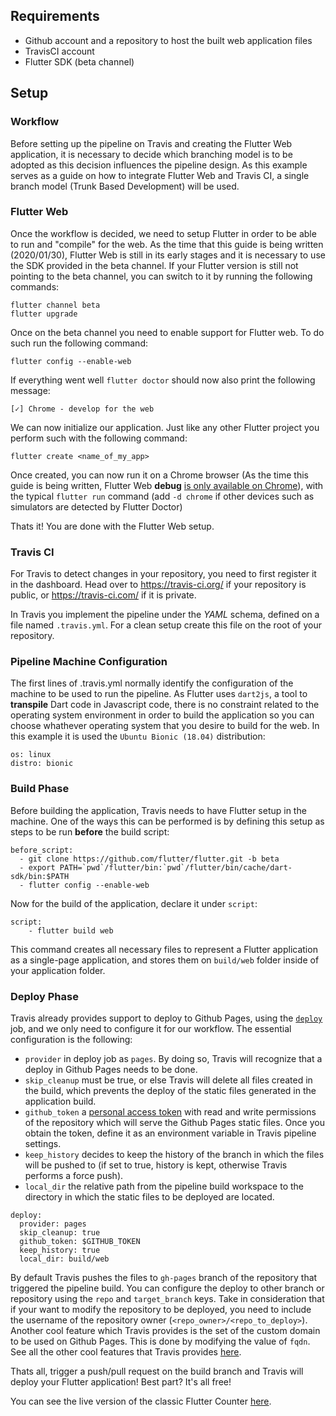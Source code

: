 ## Requirements

- Github account and a repository to host the built web application files
- TravisCI account
- Flutter SDK (beta channel)

## Setup

### Workflow

Before setting up the pipeline on Travis and creating the Flutter Web application, it is necessary to decide which branching model is to be adopted as this decision influences the pipeline design. As this example serves as a guide on how to integrate Flutter Web and Travis CI, a single branch model (Trunk Based Development) will be used.

### Flutter Web

Once the workflow is decided, we need to setup Flutter in order to be able to run and "compile" for the web. As the time that this guide is being written (2020/01/30), Flutter Web is still in its early stages and it is necessary to use the SDK provided in the beta channel. If your Flutter version is still not pointing to the beta channel, you can switch to it by running the following commands:

```
flutter channel beta
flutter upgrade
```

Once on the beta channel you need to enable support for Flutter web. To do such run the following command:

`flutter config --enable-web`

If everything went well `flutter doctor` should now also print the following message:

`[✓] Chrome - develop for the web`

We can now initialize our application. Just like any other Flutter project you perform such with the following command:

`flutter create <name_of_my_app>`

Once created, you can now run it on a Chrome browser (As the time this guide is being written, Flutter Web **debug** [is only available on Chrome](https://flutter.dev/docs/get-started/web#requirements)), with the typical `flutter run` command (add `-d chrome` if other devices such as simulators are detected by Flutter Doctor)

Thats it! You are done with the Flutter Web setup.

### Travis CI

For Travis to detect changes in your repository, you need to first register it in the dashboard. Head over to https://travis-ci.org/ if your repository is public, or https://travis-ci.com/ if it is private.

In Travis you implement the pipeline under the *YAML* schema, defined on a file named `.travis.yml`. For a clean setup create this file on the root of your repository.

### Pipeline Machine Configuration

The first lines of .travis.yml normally identify the configuration of the machine to be used to run the pipeline. As Flutter uses `dart2js`, a tool to **transpile** Dart code in Javascript code, there is no constraint related to the operating system environment in order to build the application so you can choose whathever operating system that you desire to build for the web. In this example it is used the `Ubuntu Bionic (18.04)` distribution:

```
os: linux
distro: bionic
```

### Build Phase

Before building the application, Travis needs to have Flutter setup in the machine. One of the ways this can be performed is by defining this setup as steps to be run **before** the build script:

```
before_script:
  - git clone https://github.com/flutter/flutter.git -b beta
  - export PATH=`pwd`/flutter/bin:`pwd`/flutter/bin/cache/dart-sdk/bin:$PATH
  - flutter config --enable-web
```

Now for the build of the application, declare it under `script`:

```
script:
    - flutter build web
```

This command creates all necessary files to represent a Flutter application as a single-page application, and stores them on `build/web` folder inside of your application folder.

### Deploy Phase

Travis already provides support to deploy to Github Pages, using the [`deploy`](https://docs.travis-ci.com/user/deployment/pages/) job, and we only need to configure it for our workflow. The essential configuration is the following:

- `provider` in deploy job as `pages`. By doing so, Travis will recognize that a deploy in Github Pages needs to be done.
- `skip_cleanup` must be true, or else Travis will delete all files created in the build, which prevents the deploy of the static files generated in the application build. 
- `github_token` a [personal access token](https://help.github.com/en/github/authenticating-to-github/creating-a-personal-access-token-for-the-command-line) with read and write permissions of the repository which will serve the Github Pages static files. Once you obtain the token, define it as an environment variable in Travis pipeline settings.
- `keep_history` decides to keep the history of the branch in which the files will be pushed to (if set to true, history is kept, otherwise Travis performs a force push).
- `local_dir` the relative path from the pipeline build workspace to the directory in which the static files to be deployed are located.

```
deploy:
  provider: pages
  skip_cleanup: true
  github_token: $GITHUB_TOKEN
  keep_history: true
  local_dir: build/web
```

By default Travis pushes the files to `gh-pages` branch of the repository that triggered the pipeline build. You can configure the deploy to other branch or repository using the `repo` and `target_branch` keys. Take in consideration that if your want to modify the repository to be deployed, you need to include the username of the repository owner (`<repo_owner>/<repo_to_deploy>`). Another cool feature which Travis provides is the set of the custom domain to be used on Github Pages. This is done by modifying the value of `fqdn`. See all the other cool features that Travis provides [here](https://docs.travis-ci.com/user/deployment/pages/).


Thats all, trigger a push/pull request on the build branch and Travis will deploy your Flutter application! Best part? It's all free!

You can see the live version of the classic Flutter Counter [here](https://freitzzz.dev/flutter-web-cd-travis-ghpages).
